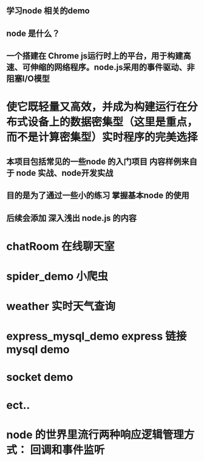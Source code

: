 <!--
 * @Author: zhangxiangyi
 * @Date: 2019-05-11 16:28:45
 * @LastEditTime: 2020-11-23 17:40:16
 * @LastEditors: Please set LastEditors
 * @Description: In User Settings Edit
 * @FilePath: /learn_node/README.md
 -->
## 学习node 相关的demo
## node 是什么？
## 一个搭建在 Chrome js运行时上的平台，用于构建高速、可伸缩的网络程序。node.js采用的事件驱动、非阻塞I/O模型
# 使它既轻量又高效，并成为构建运行在分布式设备上的数据密集型（这里是重点，而不是计算密集型）实时程序的完美选择

## 本项目包括常见的一些node 的入门项目 内容样例来自于 node 实战、node开发实战

## 目的是为了通过一些小的练习 掌握基本node 的使用

## 后续会添加 深入浅出 node.js 的内容

# chatRoom 在线聊天室

# spider_demo 小爬虫

# weather 实时天气查询

# express_mysql_demo express 链接mysql demo

# socket demo

# ect..

# node 的世界里流行两种响应逻辑管理方式： 回调和事件监听

